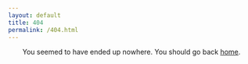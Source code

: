 ```yaml
---
layout: default
title: 404
permalink: /404.html
---
```


<center>
You seemed to have ended up nowhere. You should go back <a href="mthomas7.github.io">home</a>.
</center>
